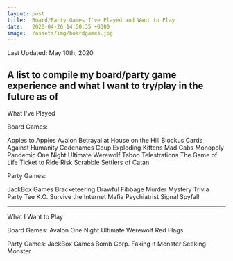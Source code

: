```yaml
---
layout: post
title:  Board/Party Games I've Played and Want to Play
date:   2020-04-26 14:50:35 +0300
image:  /assets/img/boardgames.jpg
---
```

Last Updated: May 10th, 2020

A list to compile my board/party game experience and what I want to try/play in the future as of
---

What I've Played

Board Games:

Apples to Apples
Avalon
Betrayal at House on the Hill
Blockus
Cards Against Humanity
Codenames
Coup
Exploding Kittens
Mad Gabs
Monopoly
Pandemic
One Night Ultimate Werewolf
Taboo
Telestrations
The Game of Life
Ticket to Ride
Risk
Scrabble
Settlers of Catan


Party Games:

JackBox Games
  Bracketeering
  Drawful
  Fibbage
  Murder Mystery Trivia Party
  Tee K.O.
  Survive the Internet
Mafia
Psychiatrist
Signal
Spyfall

---

What I Want to Play

Board Games:
Avalon
One Night Ultimate Werewolf
Red Flags

Party Games:
JackBox Games
  Bomb Corp.
  Faking It
  Monster Seeking Monster
